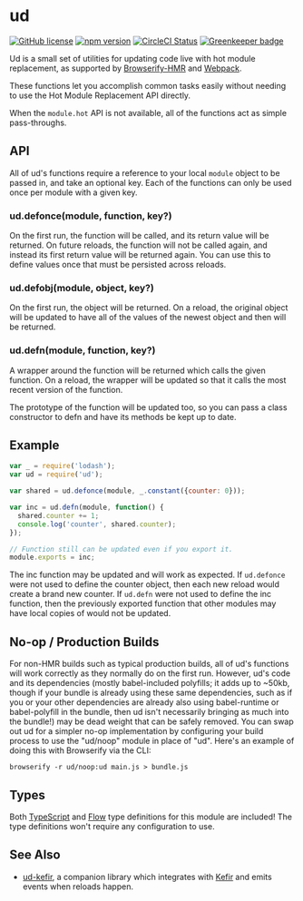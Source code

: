 # ud

[![GitHub license](https://img.shields.io/badge/license-MIT-blue.svg)](https://github.com/Macil/ud/blob/master/LICENSE.txt) [![npm version](https://img.shields.io/npm/v/ud.svg?style=flat)](https://www.npmjs.com/package/ud) [![CircleCI Status](https://circleci.com/gh/Macil/ud.svg?style=shield)](https://circleci.com/gh/Macil/ud) [![Greenkeeper badge](https://badges.greenkeeper.io/Macil/ud.svg)](https://greenkeeper.io/)

Ud is a small set of utilities for updating code live with hot module
replacement, as supported by
[Browserify-HMR](https://github.com/Macil/browserify-hmr) and
[Webpack](https://webpack.github.io/docs/hot-module-replacement.html).

These functions let you accomplish common tasks easily without needing to use
the Hot Module Replacement API directly.

When the `module.hot` API is not available, all of the functions act as simple
pass-throughs.

## API

All of ud's functions require a reference to your local `module` object to be
passed in, and take an optional key. Each of the functions can only be used
once per module with a given key.

### ud.defonce(module, function, key?)

On the first run, the function will be called, and its return value will be
returned. On future reloads, the function will not be called again, and instead
its first return value will be returned again. You can use this to define
values once that must be persisted across reloads.

### ud.defobj(module, object, key?)

On the first run, the object will be returned. On a reload, the original object
will be updated to have all of the values of the newest object and then will be
returned.

### ud.defn(module, function, key?)

A wrapper around the function will be returned which calls the given function.
On a reload, the wrapper will be updated so that it calls the most recent
version of the function.

The prototype of the function will be updated too, so you can pass a class
constructor to defn and have its methods be kept up to date.

## Example

```javascript
var _ = require('lodash');
var ud = require('ud');

var shared = ud.defonce(module, _.constant({counter: 0}));

var inc = ud.defn(module, function() {
  shared.counter += 1;
  console.log('counter', shared.counter);
});

// Function still can be updated even if you export it.
module.exports = inc;
```

The inc function may be updated and will work as expected. If `ud.defonce` were
not used to define the counter object, then each new reload would create a
brand new counter. If `ud.defn` were not used to define the inc function, then
the previously exported function that other modules may have local copies of
would not be updated.

## No-op / Production Builds

For non-HMR builds such as typical production builds, all of ud's functions
will work correctly as they normally do on the first run. However, ud's code
and its dependencies (mostly babel-included polyfills; it adds up to ~50kb,
though if your bundle is already using these same dependencies, such as if you
or your other dependencies are already also using babel-runtime or
babel-polyfill in the bundle, then ud isn't necessarily bringing as much into
the bundle!) may be dead weight that can be safely removed. You can swap out ud
for a simpler no-op implementation by configuring your build process to use the
"ud/noop" module in place of "ud". Here's an example of doing this with
Browserify via the CLI:

    browserify -r ud/noop:ud main.js > bundle.js

## Types

Both [TypeScript](https://www.typescriptlang.org/) and
[Flow](https://flowtype.org/) type definitions for this module are included!
The type definitions won't require any configuration to use.

## See Also

* [ud-kefir](https://github.com/Macil/ud-kefir), a companion library which
  integrates with [Kefir](https://rpominov.github.io/kefir/) and emits events
  when reloads happen.
